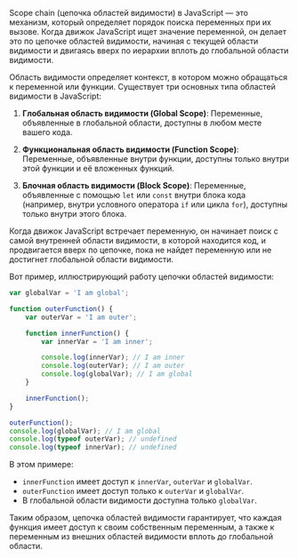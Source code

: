 ﻿Scope chain (цепочка областей видимости) в JavaScript — это механизм, который определяет порядок поиска переменных при их вызове. Когда движок JavaScript ищет значение переменной, он делает это по цепочке областей видимости, начиная с текущей области видимости и двигаясь вверх по иерархии вплоть до глобальной области видимости.

Область видимости определяет контекст, в котором можно обращаться к переменной или функции. Существует три основных типа областей видимости в JavaScript:

1. **Глобальная область видимости (Global Scope)**: Переменные, объявленные в глобальной области, доступны в любом месте вашего кода.

2. **Функциональная область видимости (Function Scope)**: Переменные, объявленные внутри функции, доступны только внутри этой функции и её вложенных функций.

3. **Блочная область видимости (Block Scope)**: Переменные, объявленные с помощью `let` или `const` внутри блока кода (например, внутри условного оператора `if` или цикла `for`), доступны только внутри этого блока.

Когда движок JavaScript встречает переменную, он начинает поиск с самой внутренней области видимости, в которой находится код, и продвигается вверх по цепочке, пока не найдет переменную или не достигнет глобальной области видимости.

Вот пример, иллюстрирующий работу цепочки областей видимости:

```javascript
var globalVar = 'I am global';

function outerFunction() {
    var outerVar = 'I am outer';

    function innerFunction() {
        var innerVar = 'I am inner';

        console.log(innerVar); // I am inner
        console.log(outerVar); // I am outer
        console.log(globalVar); // I am global
    }

    innerFunction();
}

outerFunction();
console.log(globalVar); // I am global
console.log(typeof outerVar); // undefined
console.log(typeof innerVar); // undefined
```

В этом примере:

-   `innerFunction` имеет доступ к `innerVar`, `outerVar` и `globalVar`.
-   `outerFunction` имеет доступ только к `outerVar` и `globalVar`.
-   В глобальной области видимости доступна только `globalVar`.

Таким образом, цепочка областей видимости гарантирует, что каждая функция имеет доступ к своим собственным переменным, а также к переменным из внешних областей видимости вплоть до глобальной области.

